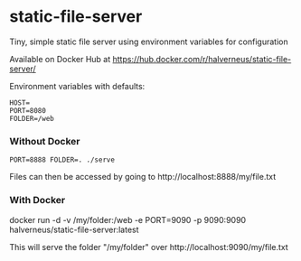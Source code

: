 # static-file-server
Tiny, simple static file server using environment variables for configuration

Available on Docker Hub at https://hub.docker.com/r/halverneus/static-file-server/

Environment variables with defaults:
```
HOST=
PORT=8080
FOLDER=/web
```

### Without Docker
```
PORT=8888 FOLDER=. ./serve
```
Files can then be accessed by going to http://localhost:8888/my/file.txt

### With Docker
docker run -d -v /my/folder:/web -e PORT=9090 -p 9090:9090 halverneus/static-file-server:latest

This will serve the folder "/my/folder" over http://localhost:9090/my/file.txt
